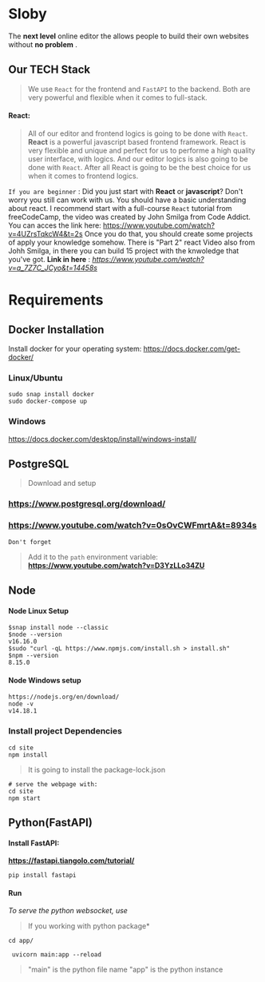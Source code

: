 # Sloby
The **next level** online editor the allows people to build their own websites without **no problem** .

## Our TECH Stack 
> We use `React` for the frontend and `FastAPI` to the backend. Both are very powerful and flexible when it comes to full-stack. 

#### React: 
> All of our editor and frontend logics is going to be done with `React`. **React** is a powerful javascript based frontend framework. React is very flexible and unique and perfect for us to performe a high quality user interface, with logics. And our editor logics is also going to be done with `React`. After all React is going to be the best choice for us when it comes to frontend logics. 

`If you are beginner` : Did you just start with **React** or **javascript**? Don't worry you still can work with us. You should have a basic understanding about react. I recommend start with a full-course `React` tutorial from freeCodeCamp, the video was created by John Smilga from Code Addict. You can acces the link here: https://www.youtube.com/watch?v=4UZrsTqkcW4&t=2s Once you do that, you should create some projects of apply your knowledge somehow. There is "Part 2" react Video also from Johh Smilga, in there you can build 15 project with the knwoledge that you've got. **Link in here** :  *https://www.youtube.com/watch?v=a_7Z7C_JCyo&t=14458s*

# Requirements
## Docker Installation
Install docker for your operating system: https://docs.docker.com/get-docker/
### Linux/Ubuntu
```
sudo snap install docker
sudo docker-compose up
```
### Windows
https://docs.docker.com/desktop/install/windows-install/
## PostgreSQL
> Download and setup
### https://www.postgresql.org/download/
### https://www.youtube.com/watch?v=0sOvCWFmrtA&t=8934s
`Don't forget`
> Add it to the `path` environment variable: **https://www.youtube.com/watch?v=D3YzLLo34ZU**
## Node
#### Node Linux Setup

```
$snap install node --classic
$node --version
v16.16.0
$sudo "curl -qL https://www.npmjs.com/install.sh > install.sh"
$npm --version
8.15.0
```
#### Node Windows setup
```
https://nodejs.org/en/download/
node -v
v14.18.1
```
### Install project Dependencies
```
cd site
npm install
```
> It is going to install the package-lock.json
```
# serve the webpage with:
cd site
npm start
```
## Python(FastAPI)
#### Install FastAPI:
**https://fastapi.tiangolo.com/tutorial/**
```
pip install fastapi
```
#### Run
*To serve the python websocket, use*
> If you working with python package*
```
cd app/
```
```
 uvicorn main:app --reload
```
> "main" is the python file name
> "app" is the python instance

